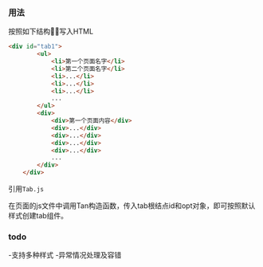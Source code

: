 ### 用法
按照如下结构写入HTML
```html
<div id="tab1">
        <ul>
            <li>第一个页面名字</li>
            <li>第二个页面名字</li>
            <li>...</li>
            <li>...</li>
            <li>...</li>
            ...
        </ul>
        <div>
            <div>第一个页面内容</div>
            <div>...</div>
            <div>...</div>
            <div>...</div>
            <div>...</div>
            ...
        </div>
    </div>
```

引用`Tab.js`

在页面的js文件中调用Tan构造函数，传入tab根结点id和opt对象，即可按照默认样式创建tab组件。

### todo
-支持多种样式
-异常情况处理及容错
